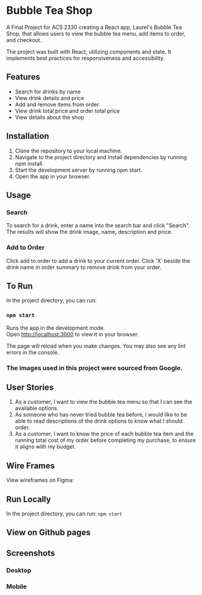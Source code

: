 # Bubble Tea Shop

A Final Project for ACS 2330 creating a React app, Laurel's Bubble Tea Shop, that allows users to view the bubble tea menu, add items to order, and checkout.

The project was built with React, utilizing components and state. It implements best practices for responsiveness and accessibility. 

## Features

- Search for drinks by name
- View drink details and price
- Add and remove items from order
- View drink total price and order total price
- View details about the shop


## Installation

1. Clone the repository to your local machine.
2. Navigate to the project directory and install dependencies by running npm install.
3. Start the development server by running npm start.
4. Open the app in your browser.
    
## Usage

### Search

To search for a drink, enter a name into the search bar and click "Search". The results will show the drink image, name, description and price. 

### Add to Order

Click add to order to add a drink to your current order. Click 'X' beside the drink name in order summary to remove drink from your order.

## To Run

In the project directory, you can run:

### `npm start`

Runs the app in the development mode.\
Open [http://localhost:3000](http://localhost:3000) to view it in your browser.

The page will reload when you make changes.
You may also see any lint errors in the console.


### The images used in this project were sourced from Google.

## User Stories

1. As a customer, I want to view the bubble tea menu so that I can see the available options.
2. As someone who has never tried bubble tea before, I would like to be able to read descriptions of the drink options to know what I should order.
3. As a customer, I want to know the price of each bubble tea item and the running total cost of my order before completing my purchase, to ensure it aligns with my budget.

## Wire Frames

View wireframes on Figma: 

## Run Locally

In the project directory, you can run:
`npm start`

## View on Github pages



## Screenshots

### Desktop



### Mobile
